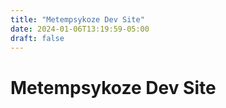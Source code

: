 ```yaml
---
title: "Metempsykoze Dev Site"
date: 2024-01-06T13:19:59-05:00
draft: false
---
```


# Metempsykoze Dev Site